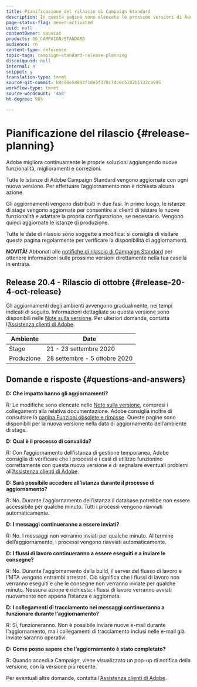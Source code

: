 ```yaml
---
title: Pianificazione del rilascio di Campaign Standard
description: In questa pagina sono elencate le prossime versioni di Adobe Campaign Standard.
page-status-flag: never-activated
uuid: null
contentOwner: sauviat
products: SG_CAMPAIGN/STANDARD
audience: rn
content-type: reference
topic-tags: campaign-standard-release-planning
discoiquuid: null
internal: n
snippet: y
translation-type: tm+mt
source-git-commit: b0c98e54893f1de5f378c74cec5182b1132ca995
workflow-type: tm+mt
source-wordcount: '458'
ht-degree: 98%

---
```



# Pianificazione del rilascio {#release-planning}

Adobe migliora continuamente le proprie soluzioni aggiungendo nuove funzionalità, miglioramenti e correzioni.

Tutte le istanze di Adobe Campaign Standard vengono aggiornate con ogni nuova versione. Per effettuare l’aggiornamento non è richiesta alcuna azione.

Gli aggiornamenti vengono distribuiti in due fasi. In primo luogo, le istanze di stage vengono aggiornate per consentire ai clienti di testare le nuove funzionalità e adattare la propria configurazione, se necessario. Vengono quindi aggiornate le istanze di produzione.

Tutte le date di rilascio sono soggette a modifica: si consiglia di visitare questa pagina regolarmente per verificare la disponibilità di aggiornamenti.

**NOVITÀ!** Abbonati alle [notifiche di rilascio di Campaign Standard](http://amc-mkt-prod1-t.adobe-campaign.com/lp/LP25?service=%40rZ5cqp2DgNzrgz0alKPInakNbPSTeJYozZYnS7Wbs802u4GlISkHZX4omtK00nAU6xzZ6luEWQzr7kQ9pkCwJYumWkU) per ottenere informazioni sulle prossime versioni direttamente nella tua casella in entrata.

## Release 20.4 - Rilascio di ottobre {#release-20-4-oct-release}

Gli aggiornamenti degli ambienti avvengono gradualmente, nei tempi indicati di seguito. Informazioni dettagliate su questa versione sono disponibili nelle [Note sulla versione](../../rn/using/release-notes.md). Per ulteriori domande, contatta l’[Assistenza clienti di Adobe](https://helpx.adobe.com/it/enterprise/using/support-for-experience-cloud.html).

<table>
 <thead>
  <tr>
   <th> Ambiente<br /> </th>
   <th> Date<br /> </th>
  </tr>
 </thead>
 <tbody>
  <tr>
   <td>Stage<br /> </td>
   <td>21 - 23 settembre 2020<br /> </td>
  </tr>
  <tr>
   <td> Produzione<br /> </td>
   <td>28 settembre - 5 ottobre 2020<br /> </td>
  </tr>
 </tbody>
</table>



## Domande e risposte {#questions-and-answers}

**D: Che impatto hanno gli aggiornamenti?**

R: Le modifiche sono elencate nelle [Note sulla versione](../../rn/using/release-notes.md), compresi i collegamenti alla relativa documentazione. Adobe consiglia inoltre di consultare la [pagina Funzioni obsolete e rimosse](https://helpx.adobe.com/it/campaign/kb/acs-deprecated-and-removed-features.html). Queste pagine sono disponibili per la nuova versione nella data di aggiornamento dell’ambiente di stage.

**D: Qual è il processo di convalida?**

R: Con l’aggiornamento dell’istanza di gestione temporanea, Adobe consiglia di verificare che i processi e i casi di utilizzo funzionino correttamente con questa nuova versione e di segnalare eventuali problemi all’[Assistenza clienti di Adobe](https://helpx.adobe.com/it/enterprise/using/support-for-experience-cloud.html).

**D: Sarà possibile accedere all’istanza durante il processo di aggiornamento?**

R: No. Durante l’aggiornamento dell’istanza il database potrebbe non essere accessibile per qualche minuto. Tutti i processi vengono riavviati automaticamente.

**D: I messaggi continueranno a essere inviati?**

R: No. I messaggi non verranno inviati per qualche minuto. Al termine dell’aggiornamento, i processi vengono riavviati automaticamente.

**D: I flussi di lavoro continueranno a essere eseguiti e a inviare le consegne?**

R: No. Durante l’aggiornamento della build, il server del flusso di lavoro e l’MTA vengono entrambi arrestati. Ciò significa che i flussi di lavoro non verranno eseguiti e che le consegne non verranno inviate per qualche minuto. Nessuna azione è richiesta: i flussi di lavoro verranno avviati nuovamente non appena l’istanza è aggiornata.

**D: I collegamenti di tracciamento nei messaggi continueranno a funzionare durante l’aggiornamento?**

R: Sì, funzioneranno. Non è possibile inviare nuove e-mail durante l’aggiornamento, ma i collegamenti di tracciamento inclusi nelle e-mail già inviate saranno operativi.

**D: Come posso sapere che l’aggiornamento è stato completato?**

R: Quando accedi a Campaign, viene visualizzato un pop-up di notifica della versione, con la versione più recente.

Per eventuali altre domande, contatta l’[Assistenza clienti di Adobe](https://helpx.adobe.com/it/enterprise/using/support-for-experience-cloud.html).
